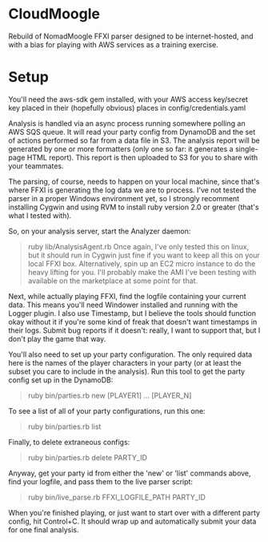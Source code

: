 CloudMoogle
===========

Rebuild of NomadMoogle FFXI parser designed to be internet-hosted, and with a bias for playing with AWS services as a training exercise.

Setup
===========
You'll need the aws-sdk gem installed, with your AWS access key/secret key placed in their (hopefully obvious) places in config/credentials.yaml

Analysis is handled via an async process running somewhere polling an AWS SQS queue. 
It will read your party config from DynamoDB and the set of actions performed so far
from a data file in S3. The analysis report will be generated by one or more formatters
(only one so far: it generates a single-page HTML report). This report is then uploaded
to S3 for you to share with your teammates.

The parsing, of course, needs to happen on your local machine, since that's where FFXI 
is generating the log data we are to process. I've not tested the parser in a proper
Windows environment yet, so I strongly recomment installing Cygwin and using RVM to install
ruby version 2.0 or greater (that's what I tested with).

So, on your analysis server, start the Analyzer daemon:
> ruby lib/AnalysisAgent.rb
Once again, I've only tested this on linux, but it should run in Cygwin just fine if you 
want to keep all this on your local FFXI box. Alternatively, spin up an EC2 micro instance
to do the heavy lifting for you. I'll probably make the AMI I've been testing with 
available on the marketplace at some point for that.

Next, while actually playing FFXI, find the logfile containing your current data. This means
you'll need Windower installed and running with the Logger plugin. I also use Timestamp, but
I believe the tools should function okay without it if you're some kind of freak that doesn't
want timestamps in their logs. Submit bug reports if it doesn't: really, I want to support that,
but I don't play the game that way.

You'll also need to set up your party configuration. The only required data here is the names of 
the player characters in your party (or at least the subset you care to include in the analysis).
Run this tool to get the party config set up in the DynamoDB:
> ruby bin/parties.rb new [PLAYER1] ... [PLAYER_N]

To see a list of all of your party configurations, run this one:
> ruby bin/parties.rb list

Finally, to delete extraneous configs:
> ruby bin/parties.rb delete PARTY_ID

Anyway, get your party id from either the 'new' or 'list' commands above, find your logfile, 
and pass them to the live parser script:
> ruby bin/live_parse.rb FFXI_LOGFILE_PATH PARTY_ID

When you're finished playing, or just want to start over with a different party config, hit Control+C. It should wrap up
and automatically submit your data for one final analysis.
